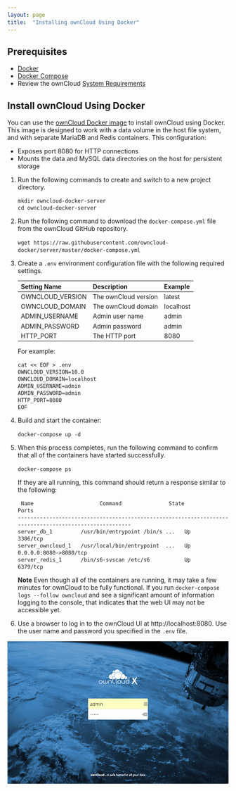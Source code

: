 ```yaml
---
layout: page
title:  "Installing ownCloud Using Docker"
---
```


## Prerequisites

* [Docker](https://docs.docker.com/install/)
* [Docker Compose](https://docs.docker.com/compose/install/)
* Review the ownCloud [System Requirements](https://doc.owncloud.org/server/latest/admin_manual/installation/system_requirements.html)


## Install ownCloud Using Docker

You can use the [ownCloud Docker image](https://hub.docker.com/r/owncloud/server/) to install ownCloud using Docker. This image is designed to work with a data volume in the host file system, and with separate MariaDB and Redis containers. This configuration:

* Exposes port 8080 for HTTP connections
* Mounts the data and MySQL data directories on the host for persistent storage


1. Run the following commands to create and switch to a new project directory.

   ```
   mkdir owncloud-docker-server
   cd owncloud-docker-server
   ```

2. Run the following command to download the `docker-compose.yml` file from the ownCloud GitHub repository.

   `wget https://raw.githubusercontent.com/owncloud-docker/server/master/docker-compose.yml`

3. Create a `.env` environment configuration file with the following required settings.

   | **Setting Name**     | **Description**          | **Example** |
   |----------------------|--------------------------|-------------|
   | OWNCLOUD_VERSION     | The ownCloud version     | latest      |
   | OWNCLOUD_DOMAIN      | The ownCloud domain      | localhost   |
   | ADMIN_USERNAME       | Admin user name          | admin       |
   | ADMIN_PASSWORD       | Admin password           | admin       |
   | HTTP_PORT            | The HTTP port            | 8080        |

   For example:

   ```
   cat << EOF > .env
   OWNCLOUD_VERSION=10.0
   OWNCLOUD_DOMAIN=localhost
   ADMIN_USERNAME=admin
   ADMIN_PASSWORD=admin
   HTTP_PORT=8080
   EOF
   ```

4. Build and start the container:

   `docker-compose up -d`

5. When this process completes, run the following command to confirm that all of the containers have started successfully.

   `docker-compose ps`

   If they are all running, this command should return a response similar to the following:

   ```
    Name                     Command               State                     Ports
   -------------------------------------------------------------------------------------------------------
   server_db_1         /usr/bin/entrypoint /bin/s ...   Up      3306/tcp
   server_owncloud_1   /usr/local/bin/entrypoint  ...   Up      0.0.0.0:8080->8080/tcp
   server_redis_1      /bin/s6-svscan /etc/s6           Up      6379/tcp
   ```
   **Note**
   Even though all of the containers are running, it may take a few minutes for ownCloud to be fully functional. If you run `docker-compose logs --follow owncloud` and see a significant amount of information logging to the console, that indicates that the web UI may not be accessible yet.

6. Use a browser to log in to the ownCloud UI at http://localhost:8080. Use the user name and password you specified in the `.env` file.

 ![ownCloud UI Login](../images/owncloud-server-login.png)
